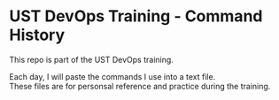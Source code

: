# UST DevOps Training - Command History

This repo is part of the UST DevOps training.

Each day, I will paste the commands I use into a text file.  
These files are for personsal reference and practice during the training.
